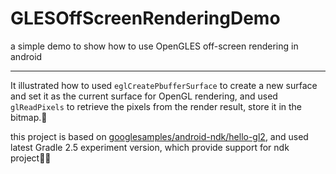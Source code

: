 # GLESOffScreenRenderingDemo
a simple demo to show how to use OpenGLES off-screen rendering in android

---

It illustrated how to used ``eglCreatePbufferSurface``  to create a new surface and set it as the current surface 
for OpenGL rendering, and used ``glReadPixels`` to retrieve the pixels from the render result, store it in the bitmap.

this project is based on [googlesamples/android-ndk/hello-gl2](https://github.com/googlesamples/android-ndk/tree/master/hello-gl2), and used latest Gradle 2.5 experiment version, which provide support for ndk project